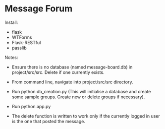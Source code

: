 # Message Forum

Install:
- flask
- WTForms
- Flask-RESTful
- passlib

Notes:
- Ensure there is no database (named message-board.db) in project/src/src. Delete if one currently exists.
- From command line, navigate into project/src/src directory.
- Run python db_creation.py  (This will initialise a database and create some sample groups. Create new or delete groups if necessary).
- Run python app.py

- The delete function is written to work only if the currently logged in user is the one that posted the message.



